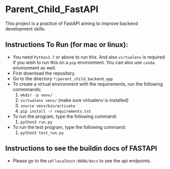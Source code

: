 # Parent_Child_FastAPI

This project is a practice of FastAPI aiming to improve backend development skills.

## Instructions To Run (for mac or linux):
* You need ```Python3.7``` or above to run this. And also ```virtualenv``` is required if you wish to run this on a `pip` environment. You can also use `conda` environment as well.
* First download the repository. <br>
* Go to the directory ```*/parent_child_backend_app```<br>
* To create a virtual environment with the requirements, run the following commmands:<br>
    1. ```mkdir -p venv/```<br>
    2. ```virtualenv venv/``` (make sure virtualenv is installed)<br>
    3. ```source venv/bin/activate```<br>
    4. ```pip install -r requirements.txt```<br>
* To run the program, type the following command:<br>
    1. ```python3 run.py``` <br>
* To run the test program, type the following command:<br>
    1. ```python3 test_run.py``` <br>
    
## Instructions to see the buildin docs of FASTAPI
* Please go to the url ```localhost:8080/docs``` to see the api endpoints.
